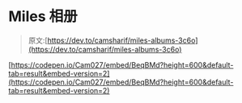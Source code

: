 # Miles 相册

> 原文:[https://dev.to/camsharif/miles-albums-3c6o](https://dev.to/camsharif/miles-albums-3c6o)

[https://codepen.io/Cam027/embed/BeqBMd?height=600&default-tab=result&embed-version=2](https://codepen.io/Cam027/embed/BeqBMd?height=600&default-tab=result&embed-version=2)